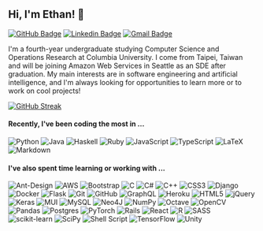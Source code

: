 
<!--- [![Profile Updated](https://img.shields.io/github/last-commit/ew2664/ew2664?label=profile%20updated&style=flat)](https://github.com/ew2664/ew2664) -->

## Hi, I'm Ethan! 👋

[![GitHub Badge](https://img.shields.io/badge/-ew2664-%23121011?style=flat&logo=Github&logoColor=white&link=https://github.com/ew2664/)](https://github.com/ew2664/)
[![Linkedin Badge](https://img.shields.io/badge/-ethan--yj--wu-blue?style=flat&logo=Linkedin&logoColor=white&link=https://www.linkedin.com/in/ethan-yj-wu/)](https://www.linkedin.com/in/ethan-yj-wu/)
[![Gmail Badge](https://img.shields.io/badge/-ew2664@columbia.edu-c14438?style=flat&logo=Gmail&logoColor=white&link=mailto:ew2664@columbia.edu)](mailto:ew2664@columbia.edu)

I'm a fourth-year undergraduate studying Computer Science and Operations Research at Columbia University. I come from Taipei, Taiwan and will be joining Amazon Web Services in Seattle as an SDE after graduation. My main interests are in software engineering and artificial intelligence, and I'm always looking for opportunities to learn more or to work on cool projects!

[![GitHub Streak](https://github-readme-streak-stats.herokuapp.com?user=ew2664)](https://git.io/streak-stats)

#### Recently, I've been coding the most in ...
![Python](https://img.shields.io/badge/python-3670A0?style=flat-square&logo=python&logoColor=ffdd54)
![Java](https://img.shields.io/badge/java-ED8B00?style=flat-square&logo=openjdk&logoColor=white)
![Haskell](https://img.shields.io/badge/haskell-5e5086?style=flat-square&logo=haskell&logoColor=white)
![Ruby](https://img.shields.io/badge/ruby-%23CC342D.svg?style=flat-square&logo=ruby&logoColor=white)
![JavaScript](https://img.shields.io/badge/javascript-%23323330.svg?style=flat-square&logo=javascript&logoColor=%23F7DF1E)
![TypeScript](https://img.shields.io/badge/typescript-%23007ACC.svg?style=flat-square&logo=typescript&logoColor=white)
![LaTeX](https://img.shields.io/badge/latex-%23008080.svg?style=flat-square&logo=latex&logoColor=white)
![Markdown](https://img.shields.io/badge/markdown-%23000000.svg?style=flat-square&logo=markdown&logoColor=white)

#### I've also spent time learning or working with ...

![Ant-Design](https://img.shields.io/badge/-AntDesign-%230170FE?style=flat-square&logo=ant-design&logoColor=white)
![AWS](https://img.shields.io/badge/AWS-%23FF9900.svg?style=flat-square&logo=amazon-aws&logoColor=white)
![Bootstrap](https://img.shields.io/badge/bootstrap-%23563D7C.svg?style=flat-square&logo=bootstrap&logoColor=white)
![C](https://img.shields.io/badge/c-%2300599C.svg?style=flat-square&logo=c&logoColor=white)
![C#](https://img.shields.io/badge/c%23-%23239120.svg?style=flat-square&logo=c-sharp&logoColor=white)
![C++](https://img.shields.io/badge/c++-%2300599C.svg?style=flat-square&logo=c%2B%2B&logoColor=white)
![CSS3](https://img.shields.io/badge/css3-%231572B6.svg?style=flat-square&logo=css3&logoColor=white)
![Django](https://img.shields.io/badge/django-%23092E20.svg?style=flat-square&logo=django&logoColor=white)
![Docker](https://img.shields.io/badge/docker-%230db7ed.svg?style=flat-square&logo=docker&logoColor=white)
![Flask](https://img.shields.io/badge/flask-%23000.svg?style=flat-square&logo=flask&logoColor=white)
![Git](https://img.shields.io/badge/git-%23F05033.svg?style=flat-square&logo=git&logoColor=white)
![GitHub](https://img.shields.io/badge/github-%23121011.svg?style=flat-square&logo=github&logoColor=white)
![GraphQL](https://img.shields.io/badge/-GraphQL-E10098?style=flat-square&logo=graphql&logoColor=white)
![Heroku](https://img.shields.io/badge/heroku-%23430098.svg?style=flat-square&logo=heroku&logoColor=white)
![HTML5](https://img.shields.io/badge/html5-%23E34F26.svg?style=flat-square&logo=html5&logoColor=white)
![jQuery](https://img.shields.io/badge/jquery-%230769AD.svg?style=flat-square&logo=jquery&logoColor=white)
![Keras](https://img.shields.io/badge/Keras-%23D00000.svg?style=flat-square&logo=Keras&logoColor=white)
![MUI](https://img.shields.io/badge/MUI-%230081CB.svg?style=flat-square&logo=mui&logoColor=white)
![MySQL](https://img.shields.io/badge/mysql-%2300f.svg?style=flat-square&logo=mysql&logoColor=white)
![Neo4J](https://img.shields.io/badge/Neo4j-008CC1?style=flat-square&logo=neo4j&logoColor=white)
![NumPy](https://img.shields.io/badge/numpy-%23013243.svg?style=flat-square&logo=numpy&logoColor=white)
![Octave](https://img.shields.io/badge/OCTAVE-darkblue?style=flat-square&logo=octave&logoColor=fcd683)
![OpenCV](https://img.shields.io/badge/opencv-%23white.svg?style=flat-square&logo=opencv&logoColor=white)
![Pandas](https://img.shields.io/badge/pandas-%23150458.svg?style=flat-square&logo=pandas&logoColor=white)
![Postgres](https://img.shields.io/badge/postgres-%23316192.svg?style=flat-square&logo=postgresql&logoColor=white)
![PyTorch](https://img.shields.io/badge/PyTorch-%23EE4C2C.svg?style=flat-square&logo=PyTorch&logoColor=white)
![Rails](https://img.shields.io/badge/rails-%23CC0000.svg?style=flat-square&logo=ruby-on-rails&logoColor=white)
![React](https://img.shields.io/badge/react-%2320232a.svg?style=flat-square&logo=react&logoColor=%2361DAFB)
![R](https://img.shields.io/badge/r-%23276DC3.svg?style=flat-square&logo=r&logoColor=white)
![SASS](https://img.shields.io/badge/SASS-hotpink.svg?style=flat-square&logo=SASS&logoColor=white)
![scikit-learn](https://img.shields.io/badge/scikit--learn-%23F7931E.svg?style=flat-square&logo=scikit-learn&logoColor=white)
![SciPy](https://img.shields.io/badge/SciPy-%230C55A5.svg?style=flat-square&logo=scipy&logoColor=%white)
![Shell Script](https://img.shields.io/badge/shell_script-%23121011.svg?style=flat-square&logo=gnu-bash&logoColor=white)
![TensorFlow](https://img.shields.io/badge/TensorFlow-%23FF6F00.svg?style=flat-square&logo=TensorFlow&logoColor=white)
![Unity](https://img.shields.io/badge/unity-%23000000.svg?style=flat-square&logo=unity&logoColor=white)
